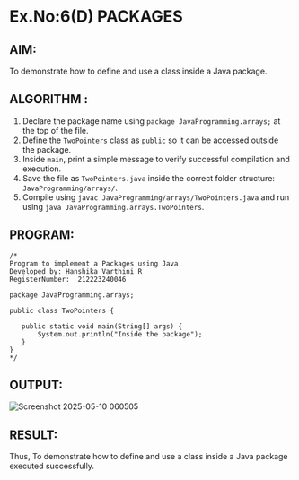# Ex.No:6(D) PACKAGES
## AIM:
 To demonstrate how to define and use a class inside a Java package.
 
## ALGORITHM :

1. Declare the package name using `package JavaProgramming.arrays;` at the top of the file.
2. Define the `TwoPointers` class as `public` so it can be accessed outside the package.
3. Inside `main`, print a simple message to verify successful compilation and execution.
4. Save the file as `TwoPointers.java` inside the correct folder structure: `JavaProgramming/arrays/`.
5. Compile using `javac JavaProgramming/arrays/TwoPointers.java` and run using `java JavaProgramming.arrays.TwoPointers`.

## PROGRAM:
 ```
/*
Program to implement a Packages using Java
Developed by: Hanshika Varthini R
RegisterNumber:  212223240046

package JavaProgramming.arrays;

public class TwoPointers {

    public static void main(String[] args) {
        System.out.println("Inside the package");
    }
}
*/
```

## OUTPUT:

![Screenshot 2025-05-10 060505](https://github.com/user-attachments/assets/fe54032b-0a13-452a-99b1-c61158e36091)


## RESULT:
Thus, To demonstrate how to define and use a class inside a Java package executed successfully.

